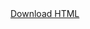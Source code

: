 <a href="https://ik.imagekit.io/egszdsbs2/bluemoss/shoes.html?updatedAt=1699980966489">
    Download HTML
</a>
<br>
<img src="https://ik.imagekit.io/egszdsbs2/bluemoss/shoes.png?updatedAt=1699980726403" alt="">